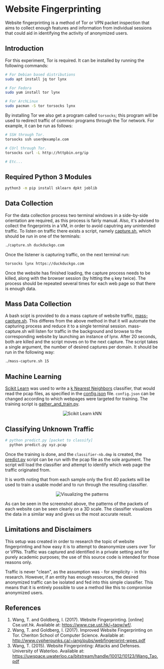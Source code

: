 # Website Fingerprinting

Website fingerprinting is a method of Tor or VPN packet inspection that aims to collect enough features and information from individual sessions that could aid in identifying the activity of anonymized users.

## Introduction

For this experiment, Tor is required. It can be installed by running the following commands:


``` bash
# For Debian based distributions
sudo apt install jq tor lynx

# For Fedora
sudo yum install tor lynx

# For ArchLinux
sudo pacman -S tor torsocks lynx
```

By installing Tor we also get a program called `torsocks`; this program will be used to redirect traffic of common programs through the Tor network. For example, it can be run as follows:

``` bash
# SSH through Tor.
torsocks ssh user@example.com

# CUrl through Tor.
torsocks curl -L http://httpbin.org/ip

# Etc...
```

## Required Python 3 Modules

``` bash
python3 -m pip install sklearn dpkt joblib
```

## Data Collection

For the data collection process two terminal windows in a side-by-side orientation are required, as this process is fairly manual. Also, it's advised to collect the fingerprints in a VM, in order to avoid caputring any unintended traffic. To listen on traffic there exists a script, namely [capture.sh](./capture.sh), which should be run in one of the terminals:

``` bash
./capture.sh duckduckgo.com
```

Once the listener is capturing traffic, on the next terminal run:

``` bash
torsocks lynx https://duckduckgo.com
```

Once the website has finished loading, the capture process needs to be killed, along with the browser session (by hitting the `q` key twice). The process should be repeated several times for each web page so that there is enough data.

## Mass Data Collection

A bash scipt is provided to do a mass capture of website traffic, [mass-capture.sh](./mass-capture.sh). This differes from the above method in that it will automate the capturing process and reduce it to a single terminal session. mass-capture.sh will listen for traffic in the background and browse to the corresponding website by launching an instance of lynx. After 20 seconds, both are killed and the script moves on to the next capture. The script takes a single argument, the number of desired captures per domain. It should be run in the following way:

``` bash
./mass-capture.sh 15
```

## Machine Learning

[Scikit Learn](http://scikit-learn.org/stable/) was used to write a [k Nearest Neighbors](http://scikit-learn.org/stable/modules/neighbors.html#nearest-neighbors-classification) classifier, that would read the pcap files, as specified in the [config.json](config.json) file. `config.json` can be changed according to which webpages were targeted for training. The training script is [gather_and_train.py](gather_and_train.py).

<p align="center">
    <img src="http://scikit-learn.org/stable/_images/sphx_glr_plot_classification_0021.png" alt="Scikit Learn kNN" />
</p>

## Classifying Unknown Traffic

```bash
# python predict.py [packet to classify]
  python predict.py xyz.pcap
```
Once the training is done, and the `classifier-nb.dmp` is created, the [predict.py](predict.py) script can be run with the pcap file as the sole argument. The script will load the classifier and attempt to identify which web page the traffic originated from.

It is worth noting that from each sample only the first 40 packets will be used to train a usable model and to run through the resulting classifier.

<p align="center">
    <img src="graphs/graph-screenshot.png" alt="Visualizing the patterns" />
</p>

As can be seen in the screenshot above, the patterns of the packets of each website can be seen clearly on a 3D scale. The classifier visualizes the data in a similar way and gives us the most accurate result.

## Limitations and Disclaimers

This setup was created in order to research the topic of website fingerprinting and how easy it is to attempt to deanonymize users over Tor or VPNs. Traffic was captured and identified in a private setting and for purely academic purposes; the use of this source code is intended for those reasons only.

Traffic is never "clean", as the assumption was - for simplicity - in this research. However, if an entity has enough resources, the desired anonymized traffic can be isolated and fed into this simple classifier. This means that it is entirely possible to use a method like this to compromise anonymized users.

## References

1. Wang, T. and Goldberg, I. (2017). Website Fingerprinting. [online] Cse.ust.hk. Available at: https://www.cse.ust.hk/~taow/wf/.
2. Wang, T. and Goldberg, I. (2017). Improved Website Fingerprinting on Tor. Cheriton School of Computer Science. Available at: http://www.cypherpunks.ca/~iang/pubs/webfingerprint-wpes.pdf
3. Wang, T. (2015). Website Fingerprinting: Attacks and Defenses. University of Waterloo. Available at: https://uwspace.uwaterloo.ca/bitstream/handle/10012/10123/Wang_Tao.pdf
